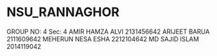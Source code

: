 # NSU_RANNAGHOR
GROUP NO: 4
Sec: 4
AMIR HAMZA ALVI    2131456642
ARIJEET BARUA      2111609642
MEHERUN NESA ESHA  2212104642
MD SAJID ISLAM     2014119042
